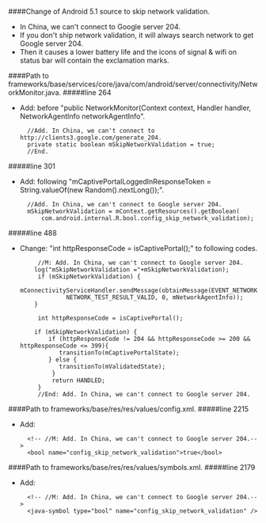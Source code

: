 ####Change of Android 5.1 source to skip network validation.

* In China, we can't connect to Google server 204.
* If you don't ship network validation, it will always search network to get Google server 204. 
* Then it causes a lower battery life and the icons of signal & wifi on status bar will contain the exclamation marks.

####Path to frameworks/base/services/core/java/com/android/server/connectivity/NetworkMonitor.java.
#####line 264
* Add: before "public NetworkMonitor(Context context, Handler handler, NetworkAgentInfo networkAgentInfo".

		//Add. In China, we can't connect to http://clients3.google.com/generate_204.
		private static boolean mSkipNetworkValidation = true;
		//End. 
 
#####line 301
* Add:   following "mCaptivePortalLoggedInResponseToken = String.valueOf(new Random().nextLong());".

		//Add. In China, we can't connect to Google server 204.
		mSkipNetworkValidation = mContext.getResources().getBoolean(
			com.android.internal.R.bool.config_skip_network_validation);

#####line 488
* Change: "int httpResponseCode = isCaptivePortal();" to following codes.

           //M: Add. In China, we can't connect to Google server 204.
          log("mSkipNetworkValidation ="+mSkipNetworkValidation);
           if (mSkipNetworkValidation) {
               mConnectivityServiceHandler.sendMessage(obtainMessage(EVENT_NETWORK_TESTED,
                   NETWORK_TEST_RESULT_VALID, 0, mNetworkAgentInfo));
          }

           int httpResponseCode = isCaptivePortal();

          if (mSkipNetworkValidation) {
              if (httpResponseCode != 204 && httpResponseCode >= 200 && httpResponseCode <= 399){
                 transitionTo(mCaptivePortalState);
              } else {
                 transitionTo(mValidatedState);
               }
               return HANDLED;
           }
           //End: Add. In China, we can't connect to Google server 204.

####Path to frameworks/base/res/res/values/config.xml.
#####line 2215
* Add:    

		<!-- //M: Add. In China, we can't connect to Google server 204.-->     
		<bool name="config_skip_network_validation">true</bool>


####Path to frameworks/base/res/res/values/symbols.xml.
#####line 2179
* Add:    

		<!-- //M: Add. In China, we can't connect to Google server 204.-->     
		<java-symbol type="bool" name="config_skip_network_validation" />
